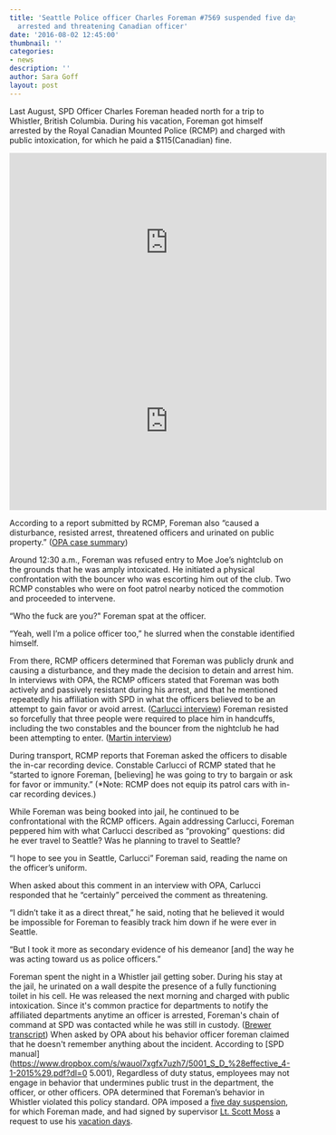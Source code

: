 ```yaml
---
title: 'Seattle Police officer Charles Foreman #7569 suspended five days after being
  arrested and threatening Canadian officer'
date: '2016-08-02 12:45:00'
thumbnail: ''
categories:
- news
description: ''
author: Sara Goff
layout: post
---
```

Last August, SPD Officer Charles Foreman headed north for a trip to Whistler, British Columbia. During his vacation, Foreman got himself arrested by the Royal Canadian Mounted Police (RCMP) and charged with public intoxication, for which he paid a $115(Canadian) fine. 

<iframe width="560" height="315" src="https://www.youtube.com/embed/ky9bTiOxSQQ" frameborder="0" allowfullscreen></iframe>
<iframe width="560" height="315" src="https://www.youtube.com/embed/sKa5JGx2PVs" frameborder="0" allowfullscreen></iframe>

According to a report submitted by RCMP, Foreman also “caused a disturbance, resisted arrest, threatened officers and urinated on public property.” ([OPA case summary](https://www.dropbox.com/s/ce22tqvm92x6ua7/2015OPA-1138__Case_Summary.pdf?dl=0))

Around 12:30 a.m., Foreman was refused entry to Moe Joe’s nightclub on the grounds that he was amply intoxicated. He initiated a physical confrontation with the bouncer who was escorting him out of the club. Two RCMP constables who were on foot patrol nearby noticed the commotion and proceeded to intervene.  

“Who the fuck are you?" Foreman spat at the officer. 

“Yeah, well I’m a police officer too,” he slurred when the constable identified himself. 

From there, RCMP officers determined that Foreman was publicly drunk and causing a disturbance, and they made the decision to detain and arrest him. In interviews with OPA, the RCMP officers stated that Foreman was both actively and passively resistant during his arrest, and that he mentioned repeatedly his affiliation with SPD in what the officers believed to be an attempt to gain favor or avoid arrest. ([Carlucci interview]( https://www.dropbox.com/s/7yqqbqd8kpupsk3/2015OPA-1138_Christopher_Carlucci_interview.pdf?dl=0)) Foreman resisted so forcefully that three people were required to place him in handcuffs, including the two constables and the bouncer from the nightclub he had been attempting to enter. ([Martin interview]( https://www.dropbox.com/s/d1yryr7rdw2hn8w/2015OPA-1138_Annette_Martin_interview.pdf?dl=0))

During transport, RCMP reports that Foreman asked the officers to disable the in-car recording device. Constable Carlucci of RCMP stated that he “started to ignore Foreman, [believing] he was going to try to bargain or ask for favor or immunity.” 
(*Note: RCMP does not equip its patrol cars with in-car recording devices.)

While Foreman was being booked into jail, he continued to be confrontational with the RCMP officers. Again addressing Carlucci, Foreman peppered him with what Carlucci described as “provoking” questions: did he ever travel to Seattle? Was he planning to travel to Seattle?

“I hope to see you in Seattle, Carlucci” Foreman said, reading the name on the officer’s uniform. 

When asked about this comment in an interview with OPA, Carlucci responded that he “certainly” perceived the comment as threatening. 

“I didn’t take it as a direct threat,” he said, noting that he believed it would be impossible for Foreman to feasibly track him down if he were ever in Seattle.

“But I took it more as secondary evidence of his demeanor [and] the way he was acting toward us as police officers.” 

Foreman spent the night in a Whistler jail getting sober. During his stay at the jail, he urinated on a wall despite the presence of a fully functioning toilet in his cell. He was released the next morning and charged with public intoxication. Since it's common practice for departments to notify the affiliated departments anytime an officer is arrested, Foreman's chain of command at SPD was contacted while he was still in custody. ([Brewer transcript]( https://www.dropbox.com/s/09tu9iw613en0oy/2015OPA-1138_John_Brewer_intake_interview_Transcription_Redacted.pdf?dl=0))
When asked by OPA about his behavior officer foreman claimed that he doesn't remember anything about the incident. 
According to [SPD manual](https://www.dropbox.com/s/wauol7xgfx7uzh7/5001_S_D_%28effective_4-1-2015%29.pdf?dl=0 5.001), Regardless of duty status, employees may not engage in behavior that undermines public trust in the department, the officer, or other officers. OPA determined that Foreman’s behavior in Whistler violated this policy standard. OPA imposed a [five day suspension]( https://www.dropbox.com/s/ecmapfakvd58q89/2015-1138__Final_DAR_Packet.pdf?dl=0), for which Foreman made, and had signed by supervisor [Lt. Scott Moss](https://seattlepublicrecords.org/information/agencies/city_of_seattle/seattle_police_department/copbook/6026/) a request to use his [vacation days]( https://www.dropbox.com/s/wtjgab6cb43hp54/2015-1138__SIgned_Receipt__Final_DAR.pdf?dl=0).
